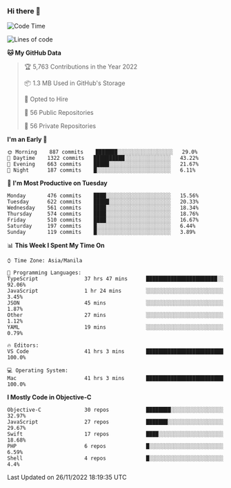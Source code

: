 ### Hi there 👋

<!--START_SECTION:waka-->
![Code Time](http://img.shields.io/badge/Code%20Time-3%2C421%20hrs%2015%20mins-blue)

![Lines of code](https://img.shields.io/badge/From%20Hello%20World%20I%27ve%20Written-2%20Million%20lines%20of%20code-blue)

**🐱 My GitHub Data** 

> 🏆 5,763 Contributions in the Year 2022
 > 
> 📦 1.3 MB Used in GitHub's Storage 
 > 
> 💼 Opted to Hire
 > 
> 📜 56 Public Repositories 
 > 
> 🔑 56 Private Repositories  
 > 
**I'm an Early 🐤** 

```text
🌞 Morning    887 commits    ███████░░░░░░░░░░░░░░░░░░   29.0% 
🌆 Daytime    1322 commits   ██████████░░░░░░░░░░░░░░░   43.22% 
🌃 Evening    663 commits    █████░░░░░░░░░░░░░░░░░░░░   21.67% 
🌙 Night      187 commits    █░░░░░░░░░░░░░░░░░░░░░░░░   6.11%

```
📅 **I'm Most Productive on Tuesday** 

```text
Monday       476 commits    ████░░░░░░░░░░░░░░░░░░░░░   15.56% 
Tuesday      622 commits    █████░░░░░░░░░░░░░░░░░░░░   20.33% 
Wednesday    561 commits    ████░░░░░░░░░░░░░░░░░░░░░   18.34% 
Thursday     574 commits    ████░░░░░░░░░░░░░░░░░░░░░   18.76% 
Friday       510 commits    ████░░░░░░░░░░░░░░░░░░░░░   16.67% 
Saturday     197 commits    █░░░░░░░░░░░░░░░░░░░░░░░░   6.44% 
Sunday       119 commits    █░░░░░░░░░░░░░░░░░░░░░░░░   3.89%

```


📊 **This Week I Spent My Time On** 

```text
⌚︎ Time Zone: Asia/Manila

💬 Programming Languages: 
TypeScript               37 hrs 47 mins      ███████████████████████░░   92.06% 
JavaScript               1 hr 24 mins        ░░░░░░░░░░░░░░░░░░░░░░░░░   3.45% 
JSON                     45 mins             ░░░░░░░░░░░░░░░░░░░░░░░░░   1.87% 
Other                    27 mins             ░░░░░░░░░░░░░░░░░░░░░░░░░   1.12% 
YAML                     19 mins             ░░░░░░░░░░░░░░░░░░░░░░░░░   0.79%

🔥 Editors: 
VS Code                  41 hrs 3 mins       █████████████████████████   100.0%

💻 Operating System: 
Mac                      41 hrs 3 mins       █████████████████████████   100.0%

```

**I Mostly Code in Objective-C** 

```text
Objective-C              30 repos            ████████░░░░░░░░░░░░░░░░░   32.97% 
JavaScript               27 repos            ███████░░░░░░░░░░░░░░░░░░   29.67% 
Swift                    17 repos            ████░░░░░░░░░░░░░░░░░░░░░   18.68% 
PHP                      6 repos             █░░░░░░░░░░░░░░░░░░░░░░░░   6.59% 
Shell                    4 repos             █░░░░░░░░░░░░░░░░░░░░░░░░   4.4%

```



 Last Updated on 26/11/2022 18:19:35 UTC
<!--END_SECTION:waka-->


<!--
**rad182/rad182** is a ✨ _special_ ✨ repository because its `README.md` (this file) appears on your GitHub profile.

Here are some ideas to get you started:

- 🔭 I’m currently working on ...
- 🌱 I’m currently learning ...
- 👯 I’m looking to collaborate on ...
- 🤔 I’m looking for help with ...
- 💬 Ask me about ...
- 📫 How to reach me: ...
- 😄 Pronouns: ...
- ⚡ Fun fact: ...
-->
